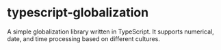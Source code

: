 # typescript-globalization
A simple globalization library written in TypeScript. It supports numerical, date, and time processing based on different cultures.
